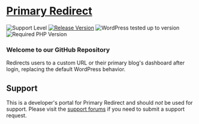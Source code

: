 # [Primary Redirect](https://wordpress.org/plugins/primary-redirect/) #

![Support Level](https://img.shields.io/badge/support-active-green.svg) [![Release Version](https://img.shields.io/wordpress/plugin/v/primary-redirect?label=Release%20Version)](https://github.com/handyplugins/primary-redirect/releases) ![WordPress tested up to version](https://img.shields.io/wordpress/plugin/tested/primary-redirect?label=WordPress) ![Required PHP Version](https://img.shields.io/wordpress/plugin/required-php/primary-redirect?label=PHP)

### Welcome to our GitHub Repository

Redirects users to a custom URL or their primary blog's dashboard after login, replacing the default WordPress behavior.

## Support ##
This is a developer's portal for Primary Redirect and should _not_ be used for support. Please visit the [support forums](https://wordpress.org/support/plugin/primary-redirect/) if you need to submit a support request.
